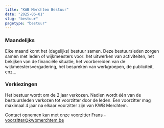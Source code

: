 ```yaml
---
title: "KWB Merchtem Bestuur"
date: "2025-06-01"
slug: "bestuur"
pagetype: "bestuur"
---
```


### Maandelijks
Elke maand komt het (dagelijks) bestuur samen. Deze bestuursleden zorgen samen met leden of wijkmeesters voor: het uitwerken van activiteiten, het bekijken van de financiële situatie, het voorbereiden van de wijkmeestersvergadering, het bespreken van werkgroepen, 
de publiciteit, enz...

### Verkiezingen
Het bestuur wordt om de 2 jaar verkozen. Nadien wordt één van de bestuursleden 
verkozen tot voorzitter door de leden. Een voorzitter mag maximaal 4 jaar na elkaar 
voorzitter zijn van KWB Merchtem.

Contact opnemen kan met onze voorzitter [Frans - voorzitter@kwbmerchtem.be](mailto:voorzitter@kwbmerchtem.be)

